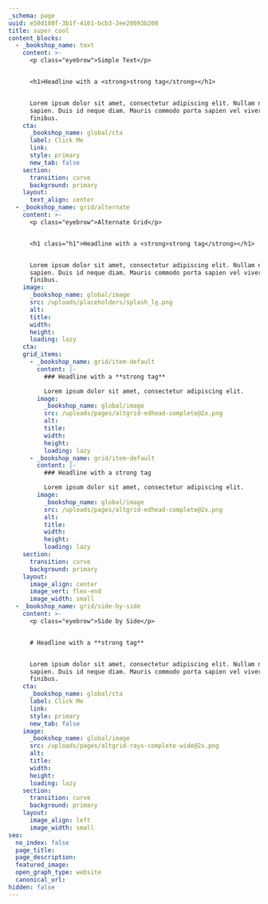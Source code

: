 ```yaml
---
_schema: page
uuid: e50d108f-3b1f-4161-bcb3-2ee20093b208
title: super cool
content_blocks:
  - _bookshop_name: text
    content: >-
      <p class="eyebrow">Simple Text</p>


      <h1>Headline with a <strong>strong tag</strong></h1>


      Lorem ipsum dolor sit amet, consectetur adipiscing elit. Nullam non tellus
      sapien. Duis id neque diam. Mauris commodo porta sapien vel viverra. Sed
      finibus.
    cta:
      _bookshop_name: global/cta
      label: Click Me
      link:
      style: primary
      new_tab: false
    section:
      transition: curve
      background: primary
    layout:
      text_align: center
  - _bookshop_name: grid/alternate
    content: >-
      <p class="eyebrow">Alternate Grid</p>


      <h1 class="h1">Headline with a <strong>strong tag</strong></h1>


      Lorem ipsum dolor sit amet, consectetur adipiscing elit. Nullam non tellus
      sapien. Duis id neque diam. Mauris commodo porta sapien vel viverra. Sed
      finibus.
    image:
      _bookshop_name: global/image
      src: /uploads/placeholders/splash_lg.png
      alt:
      title:
      width:
      height:
      loading: lazy
    cta:
    grid_items:
      - _bookshop_name: grid/item-default
        content: |-
          ### Headline with a **strong tag**

          Lorem ipsum dolor sit amet, consectetur adipiscing elit.
        image:
          _bookshop_name: global/image
          src: /uploads/pages/altgrid-edhead-complete@2x.png
          alt:
          title:
          width:
          height:
          loading: lazy
      - _bookshop_name: grid/item-default
        content: |-
          ### Headline with a strong tag

          Lorem ipsum dolor sit amet, consectetur adipiscing elit.
        image:
          _bookshop_name: global/image
          src: /uploads/pages/altgrid-edhead-complete@2x.png
          alt:
          title:
          width:
          height:
          loading: lazy
    section:
      transition: curve
      background: primary
    layout:
      image_align: center
      image_vert: flex-end
      image_width: small
  - _bookshop_name: grid/side-by-side
    content: >-
      <p class="eyebrow">Side by Side</p>


      # Headline with a **strong tag**


      Lorem ipsum dolor sit amet, consectetur adipiscing elit. Nullam non tellus
      sapien. Duis id neque diam. Mauris commodo porta sapien vel viverra. Sed
      finibus.
    cta:
      _bookshop_name: global/cta
      label: Click Me
      link:
      style: primary
      new_tab: false
    image:
      _bookshop_name: global/image
      src: /uploads/pages/altgrid-rays-complete-wide@2x.png
      alt:
      title:
      width:
      height:
      loading: lazy
    section:
      transition: curve
      background: primary
    layout:
      image_align: left
      image_width: small
seo:
  no_index: false
  page_title:
  page_description:
  featured_image:
  open_graph_type: website
  canonical_url:
hidden: false
---
```

